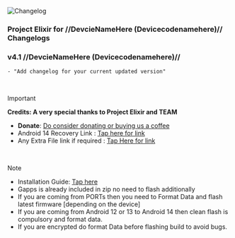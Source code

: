 ![Changelog](https://i.imgur.com/MsgqFFz.png)

### Project Elixir for //DevcieNameHere (Devicecodenamehere)// Changelogs

### v4.1 //DevcieNameHere (Devicecodenamehere)//
```
- "Add changelog for your current updated version"
```

<br>

> [!Important]
> **Credits: A very special thanks to Project Elixir and TEAM**
> * **Donate**: [Do consider donating or buying us a coffee](https://projectelixiros.com/donate)
> * Android 14 Recovery Link : [Tap here for link](https://projectelixiros.com/download)
> * Any Extra File link if required : [Tap Here for link](https://sourceforge.net/projects/project-elixir/files/fourteen)

<br>

> [!Note]
> * Installation Guide: [Tap here](https://github.com/ProjectElixir-Devices/Wiki/)
> * Gapps is already included in zip no need to flash additionally
> * If you are coming from PORTs then you need to Format Data and flash latest firmware [depending on the device]
> * If you are coming from Android 12 or 13 to Android 14 then clean flash is compulsory and format data.
> * If you are encrypted do format Data before flashing build to avoid bugs.
